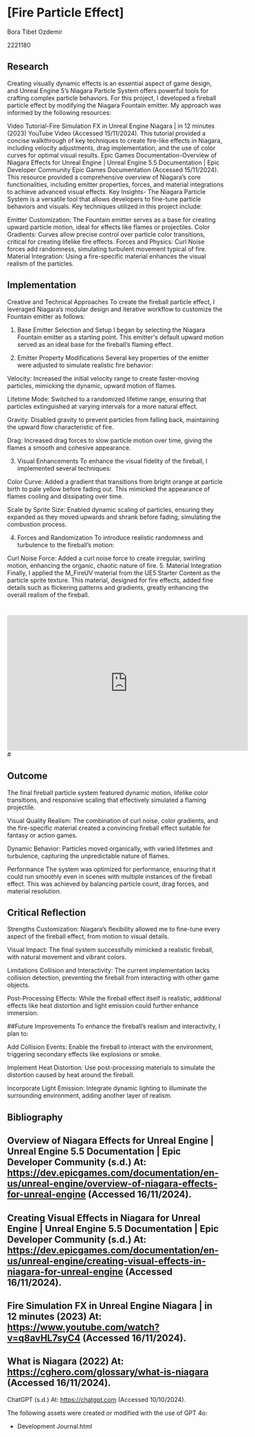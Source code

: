 # [Fire Particle Effect]



Bora Tibet Ozdemir

2221180

## Research
Creating visually dynamic effects is an essential aspect of game design, and Unreal Engine 5’s Niagara Particle System offers powerful tools for crafting complex particle behaviors. For this project, I developed a fireball particle effect by modifying the Niagara Fountain emitter. My approach was informed by the following resources:

Video Tutorial-Fire Simulation FX in Unreal Engine Niagara | in 12 minutes (2023)
YouTube Video (Accessed 15/11/2024).
This tutorial provided a concise walkthrough of key techniques to create fire-like effects in Niagara, including velocity adjustments, drag implementation, and the use of color curves for optimal visual results.
Epic Games Documentation-Overview of Niagara Effects for Unreal Engine | Unreal Engine 5.5 Documentation | Epic Developer Community
Epic Games Documentation (Accessed 15/11/2024).
This resource provided a comprehensive overview of Niagara’s core functionalities, including emitter properties, forces, and material integrations to achieve advanced visual effects.
Key Insights-
The Niagara Particle System is a versatile tool that allows developers to fine-tune particle behaviors and visuals. Key techniques utilized in this project include:

Emitter Customization: The Fountain emitter serves as a base for creating upward particle motion, ideal for effects like flames or projectiles.
Color Gradients: Curves allow precise control over particle color transitions, critical for creating lifelike fire effects.
Forces and Physics: Curl Noise forces add randomness, simulating turbulent movement typical of fire.
Material Integration: Using a fire-specific material enhances the visual realism of the particles.











## Implementation

Creative and Technical Approaches
To create the fireball particle effect, I leveraged Niagara’s modular design and iterative workflow to customize the Fountain emitter as follows:

1. Base Emitter Selection and Setup
I began by selecting the Niagara Fountain emitter as a starting point. This emitter's default upward motion served as an ideal base for the fireball’s flaming effect.

2. Emitter Property Modifications
Several key properties of the emitter were adjusted to simulate realistic fire behavior:

Velocity:
Increased the initial velocity range to create faster-moving particles, mimicking the dynamic, upward motion of flames.

Lifetime Mode:
Switched to a randomized lifetime range, ensuring that particles extinguished at varying intervals for a more natural effect.

Gravity:
Disabled gravity to prevent particles from falling back, maintaining the upward flow characteristic of fire.

Drag:
Increased drag forces to slow particle motion over time, giving the flames a smooth and cohesive appearance.

3. Visual Enhancements
To enhance the visual fidelity of the fireball, I implemented several techniques:

Color Curve:
Added a gradient that transitions from bright orange at particle birth to pale yellow before fading out. This mimicked the appearance of flames cooling and dissipating over time.

Scale by Sprite Size:
Enabled dynamic scaling of particles, ensuring they expanded as they moved upwards and shrank before fading, simulating the combustion process.

4. Forces and Randomization
To introduce realistic randomness and turbulence to the fireball’s motion:

Curl Noise Force:
Added a curl noise force to create irregular, swirling motion, enhancing the organic, chaotic nature of fire.
5. Material Integration
Finally, I applied the M_FireUV material from the UE5 Starter Content as the particle sprite texture. This material, designed for fire effects, added fine details such as flickering patterns and gradients, greatly enhancing the overall realism of the fireball.
#
<iframe width="560" height="315" src="https://www.youtube.com/embed/qFvSdweBHEI?si=vDvfVKmmvoLCPblj" title="YouTube video player" frameborder="0" allow="accelerometer; autoplay; clipboard-write; encrypted-media; gyroscope; picture-in-picture; web-share" referrerpolicy="strict-origin-when-cross-origin" allowfullscreen></iframe>
#


## Outcome
The final fireball particle system featured dynamic motion, lifelike color transitions, and responsive scaling that effectively simulated a flaming projectile.

Visual Quality
Realism:
The combination of curl noise, color gradients, and the fire-specific material created a convincing fireball effect suitable for fantasy or action games.

Dynamic Behavior:
Particles moved organically, with varied lifetimes and turbulence, capturing the unpredictable nature of flames.

Performance
The system was optimized for performance, ensuring that it could run smoothly even in scenes with multiple instances of the fireball effect. This was achieved by balancing particle count, drag forces, and material resolution.



## Critical Reflection
Strengths
Customization:
Niagara’s flexibility allowed me to fine-tune every aspect of the fireball effect, from motion to visual details.

Visual Impact:
The final system successfully mimicked a realistic fireball, with natural movement and vibrant colors.

Limitations
Collision and Interactivity:
The current implementation lacks collision detection, preventing the fireball from interacting with other game objects.

Post-Processing Effects:
While the fireball effect itself is realistic, additional effects like heat distortion and light emission could further enhance immersion.

##Future Improvements
To enhance the fireball’s realism and interactivity, I plan to:

Add Collision Events:
Enable the fireball to interact with the environment, triggering secondary effects like explosions or smoke.

Implement Heat Distortion:
Use post-processing materials to simulate the distortion caused by heat around the fireball.

Incorporate Light Emission:
Integrate dynamic lighting to illuminate the surrounding environment, adding another layer of realism.

## Bibliography
Overview of Niagara Effects for Unreal Engine | Unreal Engine 5.5 Documentation | Epic Developer Community (s.d.) At: https://dev.epicgames.com/documentation/en-us/unreal-engine/overview-of-niagara-effects-for-unreal-engine (Accessed  16/11/2024).
-
Creating Visual Effects in Niagara for Unreal Engine | Unreal Engine 5.5 Documentation | Epic Developer Community (s.d.) At: https://dev.epicgames.com/documentation/en-us/unreal-engine/creating-visual-effects-in-niagara-for-unreal-engine (Accessed  16/11/2024).
-
Fire Simulation FX in Unreal Engine Niagara | in 12 minutes (2023) At: https://www.youtube.com/watch?v=q8avHL7syC4 (Accessed  16/11/2024).
-
What is Niagara (2022) At: https://cghero.com/glossary/what-is-niagara (Accessed  16/11/2024).
-



ChatGPT (s.d.) At: https://chatgpt.com (Accessed  10/10/2024).






The following assets were created or modified with the use of GPT 4o:
- Development Journal.html

